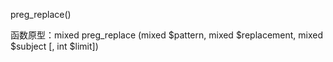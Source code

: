 preg\_replace\(\)

  


函数原型：mixed preg\_replace \(mixed $pattern, mixed $replacement, mixed $subject \[, int $limit\]\)

